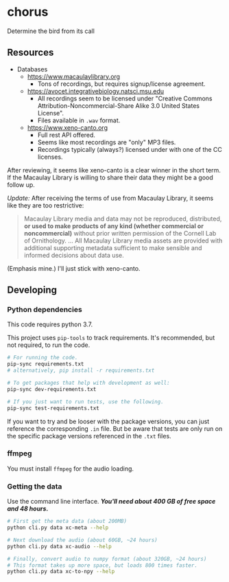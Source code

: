 # chorus
Determine the bird from its call

## Resources

* Databases
    * https://www.macaulaylibrary.org
        * Tons of recordings, but requires signup/license agreement.
    * https://avocet.integrativebiology.natsci.msu.edu
        * All recordings seem to be licensed under "Creative Commons Attribution-Noncommercial-Share Alike 3.0 United States License".
        * Files available in `.wav` format.
    * https://www.xeno-canto.org
        * Full rest API offered.
        * Seems like most recordings are "only" MP3 files.
        * Recordings typically (always?) licensed under with one of the CC licenses.

After reviewing, it seems like xeno-canto is a clear winner in the short term. If the Macaulay Library is willing to share their data they might be a good follow up.

*Update:* After receiving the terms of use from Macaulay Library, it seems like they are too restrictive:

> Macaulay Library media and data may not be reproduced, distributed, **or used to make products of any kind (whether commercial or noncommercial)** without prior written permission of the Cornell Lab of Ornithology.
> ...
> All Macaulay Library media assets are provided with additional supporting metadata sufficient to make sensible and informed decisions about data use.

(Emphasis mine.) I'll just stick with xeno-canto.

## Developing

### Python dependencies

This code requires python 3.7.

This project uses `pip-tools` to track requirements. It's recommended, but not required, to run the code.

```bash
# For running the code.
pip-sync requirements.txt
# alternatively, pip install -r requirements.txt

# To get packages that help with development as well:
pip-sync dev-requirements.txt

# If you just want to run tests, use the following.
pip-sync test-requirements.txt
```

If you want to try and be looser with the package versions, you can just reference the corresponding `.in` file. But be aware that tests are only run on the specific package versions referenced in the `.txt` files.

### ffmpeg

You must install `ffmpeg` for the audio loading.

### Getting the data

Use the command line interface. ***You'll need about 400 GB of free space and 48 hours.***

```bash
# First get the meta data (about 200MB)
python cli.py data xc-meta --help

# Next download the audio (about 60GB, ~24 hours)
python cli.py data xc-audio --help

# Finally, convert audio to numpy format (about 320GB, ~24 hours)
# This format takes up more space, but loads 800 times faster.
python cli.py data xc-to-npy --help
```
